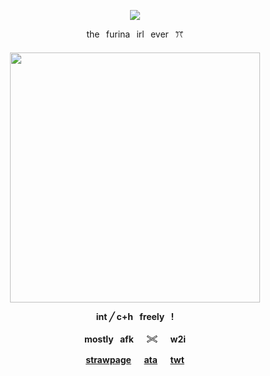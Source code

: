 <p align="center"
  
![](https://komarev.com/ghpvc/?username=mymsuns&color=4E68BA&label=✦&abbreviated=true)

<p align="center">
  the⠀furina⠀irl⠀ever⠀ꔫ
  <h4 align="center">
  <img src="https://github.com/user-attachments/assets/d95e9d75-d6a3-4400-ae3d-d2372a4dd857"width="400" length="400"/>
</p>
<p align="center"> int ‎╱ ‎c+h⠀freely⠀!</p>
<p align="center"> mostly⠀afk⠀⠀𓏵⠀⠀w2i </p>

<p align="center"
  
[strawpage](https://suamym.straw.page)⠀⠀[ata](https://mymsuns.atabook.org)⠀⠀[twt](https://x.com/mymsuns)

</p>
<br>
